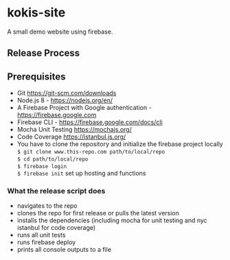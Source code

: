 # kokis-site
A small demo website using firebase.

## Release Process

## Prerequisites
- Git https://git-scm.com/downloads
- Node.js 8 - https://nodejs.org/en/
- A Firebase Project with Google authentication - https://firebase.google.com
- Firebase CLI - https://firebase.google.com/docs/cli
- Mocha Unit Testing https://mochajs.org/
- Code Coverage https://istanbul.js.org/
- You have to clone the repository and initialize the firebase project locally<br>
  ```$ git clone www.this-repo.com path/to/local/repo```<br>
  ```$ cd path/to/local/repo```<br>
  ```$ firebase login```<br>
  ```$ firebase init``` set up hosting and functions

### What the release script does
- navigates to the repo
- clones the repo for first release or pulls the latest version
- installs the dependencies (including mocha for unit testing and nyc istanbul for code coverage)
- runs all unit tests
- runs firebase deploy 
- prints all console outputs to a file 
